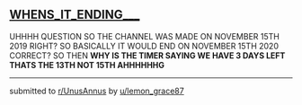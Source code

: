 ## [WHENS_IT_ENDING___](https://www.reddit.com/r/UnusAnnus/comments/jrtjjc/whens_it_ending/)
UHHHH QUESTION SO THE CHANNEL WAS MADE ON NOVEMBER 15TH 2019 RIGHT? SO BASICALLY IT WOULD END ON NOVEMBER 15TH 2020 CORRECT? SO THEN __WHY IS THE TIMER SAYING WE HAVE 3 DAYS LEFT THATS THE 13TH NOT 15TH AHHHHHHG__

---

submitted to [r/UnusAnnus](https://www.reddit.com/r/UnusAnnus) by [u/lemon_grace87](https://www.reddit.com/user/lemon_grace87)
